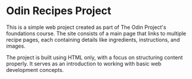 # Odin Recipes Project

This is a simple web project created as part of The Odin Project's foundations course. The site consists of a main page that links to multiple recipe pages, each containing details like ingredients, instructions, and images.

The project is built using HTML only, with a focus on structuring content properly. It serves as an introduction to working with basic web development concepts.